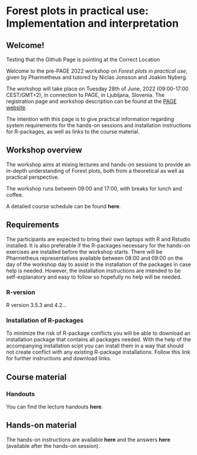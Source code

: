 # Forest plots in practical use: Implementation and interpretation

## Welcome!

Testing that the Github Page is pointing at the Correct Location


Welcome to the pre-PAGE 2022 workshop on *Forest plots in practical use*, given by Pharmetheus and tutored by Niclas Jonsson and Joakim Nyberg.

The workshop will take place on Tuesday 28th of June, 2022 (09:00-17:00 CEST/GMT+2), in connection to PAGE, in Ljubljana, Slovenia. The registration page and workshop description can be found at the [PAGE website](https://www.page-meeting.org/default.asp?id=47&keuze=meeting&mid=23).

The intention with this page is to give practical information regarding system requirements for the hands-on sessions and installation instructions for R-packages, as well as links to the course material.

## Workshop overview

The workshop aims at mixing lectures and hands-on sessions to provide an in-depth understanding of Forest plots, both from a theoretical as well as practical perspective.

The workshop runs between 09:00 and 17:00, with breaks for lunch and coffee.

A detailed course schedule can be found **here**.


## Requirements

The participants are expected to bring their own laptops with R and Rstudio installed. It is also preferable if the R-packages necessary for the hands-on exercises are installed before the workshop starts. There will be Pharmetheus representatives available between 08:00 and 09:00 on the day of the workshop day to assist in the installation of the packages in case help is needed. However, the installation instructions are intended to be self-explanatory and easy to follow so hopefully no help will be needed.

### R-version

R version 3.5.3 and 4.2...

### Installation of R-packages

To minimize the risk of R-package conflicts you will be able to download an installation package that contains all packages needed. With the help of the accompanying installation scipt you can install them in a way that should not create conflict with any existing R-package installations. Follow this link for further instructions and download links.


## Course material

### Handouts


You can find the lecture handouts **here**.

## Hands-on material

The hands-on instructions are available **here** and the answers **here** (available after the hands-on session).
